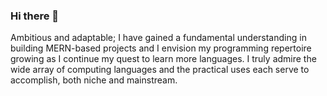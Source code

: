 ### Hi there 👋

Ambitious and adaptable; I have gained a fundamental understanding in building MERN-based projects and I envision my programming repertoire growing as I continue my quest to learn more languages. I truly admire the wide array of computing languages and the practical uses each serve to accomplish, both niche and mainstream.
<!--
**buster35/buster35** is a ✨ _special_ ✨ repository because its `README.md` (this file) appears on your GitHub profile.

Here are some ideas to get you started:

- 🔭 I’m currently working on ...
- 🌱 I’m currently learning ...
- 👯 I’m looking to collaborate on ...
- 🤔 I’m looking for help with ...
- 💬 Ask me about ...
- 📫 How to reach me: ...
- 😄 Pronouns: ...
- ⚡ Fun fact: ...
-->
